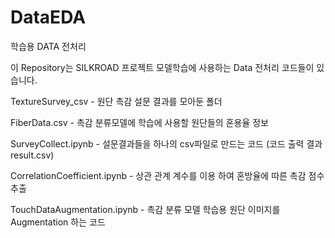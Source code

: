 # DataEDA
학습용 DATA 전처리

이 Repository는 SILKROAD 프로젝트 모델학습에 사용하는 Data 전처리 코드들이 있습니다.  
  
TextureSurvey_csv - 원단 촉감 설문 결과를 모아둔 폴더  
  
FiberData.csv - 촉감 분류모델에 학습에 사용할 원단들의 혼용율 정보  
  
SurveyCollect.ipynb - 설문결과들을 하나의 csv파일로 만드는 코드 (코드 출력 결과 result.csv)  
  
CorrelationCoefficient.ipynb - 상관 관계 계수를 이용 하여 혼방율에 따른 촉감 점수 추출

TouchDataAugmentation.ipynb - 촉감 분류 모델 학습용 원단 이미지를 Augmentation 하는 코드  
